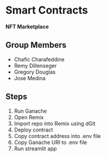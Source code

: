 # Smart Contracts
**NFT Marketplace**
## Group Members
- Chafic Charafeddine
- Remy Dillenseger
- Gregory Douglas
- Jose Medina

## Steps
1. Run Ganache
2. Open Remix
3. Import repo into Remix using dGit
4. Deploy contract
5. Copy contract address into .env file
6. Copy Ganache URI to .env file
7. Run streamlit app
